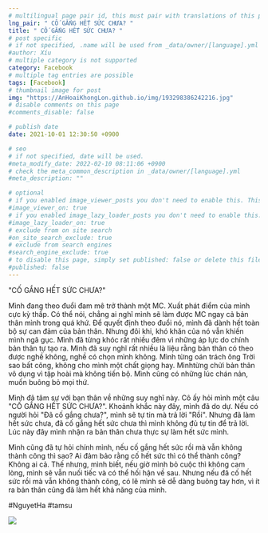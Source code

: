 ```yaml
---
# multilingual page pair id, this must pair with translations of this page. (This name must be unique)
lng_pair: " CỐ GẮNG HẾT SỨC CHƯA? "
title: " CỐ GẮNG HẾT SỨC CHƯA? "
# post specific
# if not specified, .name will be used from _data/owner/[language].yml
#author: Xíu
# multiple category is not supported
category: Facebook
# multiple tag entries are possible
tags: [Facebook]
# thumbnail image for post
img: "https://AnHoaiKhongLon.github.io/img/193298386242216.jpg"
# disable comments on this page
#comments_disable: false

# publish date
date: 2021-10-01 12:30:50 +0900

# seo
# if not specified, date will be used.
#meta_modify_date: 2022-02-10 08:11:06 +0900
# check the meta_common_description in _data/owner/[language].yml
#meta_description: ""

# optional
# if you enabled image_viewer_posts you don't need to enable this. This is only if image_viewer_posts = false
#image_viewer_on: true
# if you enabled image_lazy_loader_posts you don't need to enable this. This is only if image_lazy_loader_posts = false
#image_lazy_loader_on: true
# exclude from on site search
#on_site_search_exclude: true
# exclude from search engines
#search_engine_exclude: true
# to disable this page, simply set published: false or delete this file
#published: false
---
```


<!-- outline-start -->

"CỐ GẮNG HẾT SỨC CHƯA?"

Mình đang theo đuổi đam mê trở thành một MC. Xuất phát điểm của mình cực kỳ thấp. Có thể nói, chẳng ai nghĩ mình sẽ làm được MC ngay cả bản thân mình trong quá khứ. Để quyết định theo đuổi nó, mình đã dành hết toàn bộ sự can đảm của bản thân. Nhưng đôi khi, khó khăn của nó vẫn khiến mình ngã gục. Mình đã từng khóc rất nhiều đêm vì những áp lực do chính bản thân tự tạo ra. Mình đã suy nghĩ rất nhiều là liệu rằng bản thân có theo được nghề không, nghề có chọn mình không. Mình từng oán trách ông Trời sao bất công, không cho mình một chất giọng hay. Mìnhtừng chửi bản thân vô dụng vì tập hoài mà không tiến bộ. Mình cũng có những lúc chán nản, muốn buông bỏ mọi thứ.

Mình đã tâm sự với bạn thân về những suy nghĩ này. Cô ấy hỏi mình một câu "CỐ GẮNG HẾT SỨC CHƯA?". Khoảnh khắc này đây, mình đã do dự. Nếu có người hỏi "Đã cố gắng chưa?", mình sẽ tự tin mà trả lời "Rồi". Nhưng đã làm hết sức chưa, đã cố gắng hết sức chưa thì mình không đủ tự tin để trả lời. Lúc này đây mình nhận ra bản thân chưa thực sự làm hết sức mình.

Mình cũng đã tự hỏi chính mình, nếu cố gắng hết sức rồi mà vẫn không thành công thì sao? Ai đảm bảo rằng cố hết sức thì có thể thành công? Không ai cả. Thế nhưng, mình biết, nếu giờ mình bỏ cuộc thì không cam lòng, mình sẽ vẫn nuối tiếc và có thể hối hận về sau. Nhưng nếu đã cố hết sức rồi mà vẫn không thành công, có lẽ mình sẽ dễ dàng buông tay hơn, vì ít ra bản thân cũng đã làm hết khả năng của mình.

#NguyetHa
#tamsu

<!-- outline-end -->

<img src= "https://AnHoaiKhongLon.github.io/img/193298386242216.jpg">